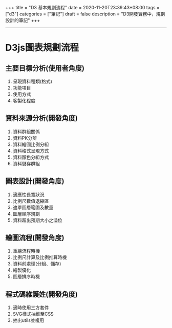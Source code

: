 +++
title = "D3 基本規劃流程"
date = 2020-11-20T23:39:43+08:00
tags = ["d3"]
categories = ["筆記"]
draft = false
description = "D3開發實務中，規劃設計的筆記"
+++

<!--more-->
---

# D3js圖表規劃流程

## 主要目標分析(使用者角度)
1. 呈現資料種類(格式)
2. 功能項目
3. 使用方式
4. 客製化程度

## 資料來源分析(開發角度)
1. 資料群組關係
2. 資料PK分辨
3. 資料繪圖比例分組
4. 資料格式呈現方式
5. 資料顏色分組方式
6. 資料儲存群組

## 圖表設計(開發角度)
1. 適應性長寬狀況
2. 比例尺數值退縮區
3. 遮罩圖層範圍及數量
4. 圖層順序規劃
5. 資料超出預期大小之溢位

## 繪圖流程(開發角度)
1. 重繪流程時機
2. 比例尺計算及比例推算時機
3. 資料前處理(分組、儲存)
4. 繪製優化
5. 圖層排序時機

## 程式碼維護姓(開發角度)
1. 適時使用三方套件
2. SVG樣式抽離至CSS
3. 抽出utils並複用
